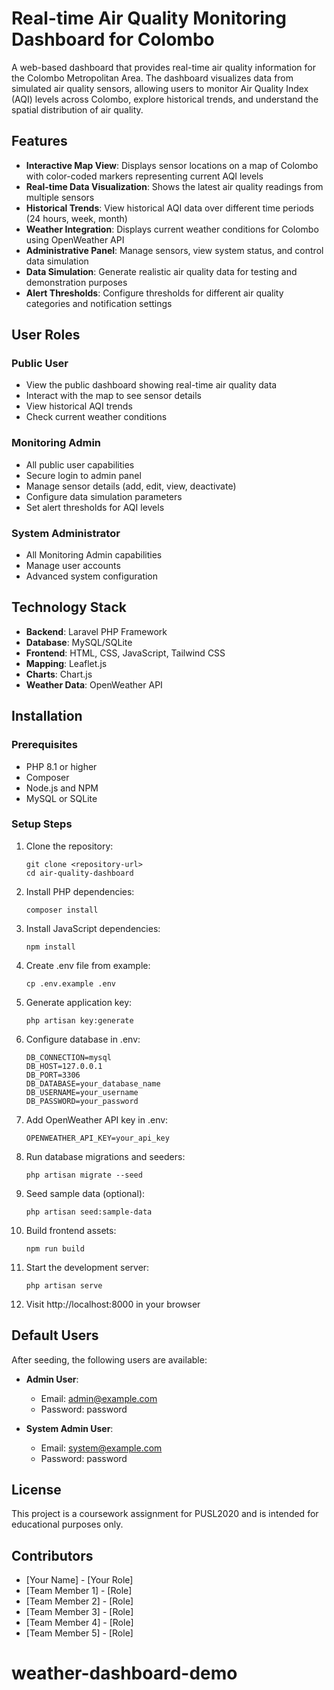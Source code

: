 # Real-time Air Quality Monitoring Dashboard for Colombo

A web-based dashboard that provides real-time air quality information for the Colombo Metropolitan Area. The dashboard visualizes data from simulated air quality sensors, allowing users to monitor Air Quality Index (AQI) levels across Colombo, explore historical trends, and understand the spatial distribution of air quality.

## Features

- **Interactive Map View**: Displays sensor locations on a map of Colombo with color-coded markers representing current AQI levels
- **Real-time Data Visualization**: Shows the latest air quality readings from multiple sensors
- **Historical Trends**: View historical AQI data over different time periods (24 hours, week, month)
- **Weather Integration**: Displays current weather conditions for Colombo using OpenWeather API
- **Administrative Panel**: Manage sensors, view system status, and control data simulation
- **Data Simulation**: Generate realistic air quality data for testing and demonstration purposes
- **Alert Thresholds**: Configure thresholds for different air quality categories and notification settings

## User Roles

### Public User
- View the public dashboard showing real-time air quality data
- Interact with the map to see sensor details
- View historical AQI trends
- Check current weather conditions

### Monitoring Admin
- All public user capabilities
- Secure login to admin panel
- Manage sensor details (add, edit, view, deactivate)
- Configure data simulation parameters
- Set alert thresholds for AQI levels

### System Administrator
- All Monitoring Admin capabilities
- Manage user accounts
- Advanced system configuration

## Technology Stack

- **Backend**: Laravel PHP Framework
- **Database**: MySQL/SQLite
- **Frontend**: HTML, CSS, JavaScript, Tailwind CSS
- **Mapping**: Leaflet.js
- **Charts**: Chart.js
- **Weather Data**: OpenWeather API

## Installation

### Prerequisites
- PHP 8.1 or higher
- Composer
- Node.js and NPM
- MySQL or SQLite

### Setup Steps

1. Clone the repository:
   ```
   git clone <repository-url>
   cd air-quality-dashboard
   ```

2. Install PHP dependencies:
   ```
   composer install
   ```

3. Install JavaScript dependencies:
   ```
   npm install
   ```

4. Create .env file from example:
   ```
   cp .env.example .env
   ```

5. Generate application key:
   ```
   php artisan key:generate
   ```

6. Configure database in .env:
   ```
   DB_CONNECTION=mysql
   DB_HOST=127.0.0.1
   DB_PORT=3306
   DB_DATABASE=your_database_name
   DB_USERNAME=your_username
   DB_PASSWORD=your_password
   ```

7. Add OpenWeather API key in .env:
   ```
   OPENWEATHER_API_KEY=your_api_key
   ```

8. Run database migrations and seeders:
   ```
   php artisan migrate --seed
   ```

9. Seed sample data (optional):
   ```
   php artisan seed:sample-data
   ```

10. Build frontend assets:
    ```
    npm run build
    ```

11. Start the development server:
    ```
    php artisan serve
    ```

12. Visit http://localhost:8000 in your browser

## Default Users

After seeding, the following users are available:

- **Admin User**:
  - Email: admin@example.com
  - Password: password

- **System Admin User**:
  - Email: system@example.com
  - Password: password

## License

This project is a coursework assignment for PUSL2020 and is intended for educational purposes only.

## Contributors

- [Your Name] - [Your Role]
- [Team Member 1] - [Role]
- [Team Member 2] - [Role]
- [Team Member 3] - [Role]
- [Team Member 4] - [Role]
- [Team Member 5] - [Role]
# weather-dashboard-demo

